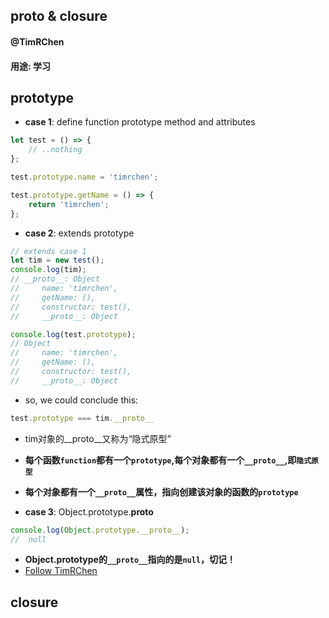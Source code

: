 ## proto & closure
#### @TimRChen
#### 用途: 学习

## prototype
*   **case 1**: define function prototype method and attributes
```js
let test = () => {
    // ..nothing
};

test.prototype.name = 'timrchen';

test.prototype.getName = () => {
    return 'timrchen';
};
```

*   **case 2**: extends prototype
```js
// extends case 1
let tim = new test();
console.log(tim);
// __proto__: Object
//     name: 'timrchen',
//     getName: (),
//     constructor: test(),
//     __proto__: Object

console.log(test.prototype);
// Object
//     name: 'timrchen',
//     getName: (),
//     constructor: test(),
//     __proto__: Object
```
*   so, we could conclude this:
```js
test.prototype === tim.__proto__
```
*   tim对象的__proto__又称为“隐式原型”
*   **每个函数`function`都有一个`prototype`,每个对象都有一个`__proto__`,即`隐式原型`**
*   **每个对象都有一个`__proto__`属性，指向创建该对象的函数的`prototype`**

*   **case 3**: Object.prototype.__proto__
```js
console.log(Object.prototype.__proto__);
//  null
```
*   **Object.prototype的`__proto__`指向的是`null`，切记！**
*   [Follow TimRChen](https://raw.githubusercontent.com/TimRChen/photoRepo/master/prototype.png)


## closure
